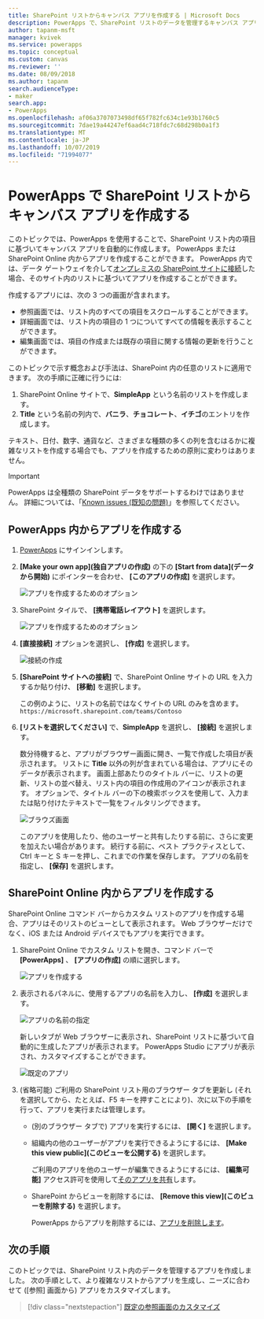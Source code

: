 ```yaml
---
title: SharePoint リストからキャンバス アプリを作成する | Microsoft Docs
description: PowerApps で、SharePoint リストのデータを管理するキャンバス アプリを自動的に生成する
author: tapanm-msft
manager: kvivek
ms.service: powerapps
ms.topic: conceptual
ms.custom: canvas
ms.reviewer: ''
ms.date: 08/09/2018
ms.author: tapanm
search.audienceType:
- maker
search.app:
- PowerApps
ms.openlocfilehash: af06a3707073498df65f782fc634c1e93b1760c5
ms.sourcegitcommit: 7dae19a44247ef6aad4c718fdc7c68d298b0a1f3
ms.translationtype: MT
ms.contentlocale: ja-JP
ms.lasthandoff: 10/07/2019
ms.locfileid: "71994077"
---
```

# <a name="generate-a-canvas-app-in-powerapps-from-a-sharepoint-list"></a>PowerApps で SharePoint リストからキャンバス アプリを作成する

このトピックでは、PowerApps を使用することで、SharePoint リスト内の項目に基づいてキャンバス アプリを自動的に作成します。 PowerApps または SharePoint Online 内からアプリを作成することができます。 PowerApps 内では、データ ゲートウェイを介して[オンプレミスの SharePoint サイトに接続](connections/connection-sharepoint-online.md#create-a-connection)した場合、そのサイト内のリストに基づいてアプリを作成することができます。

作成するアプリには、次の 3 つの画面が含まれます。

- 参照画面では、リスト内のすべての項目をスクロールすることができます。
- 詳細画面では、リスト内の項目の 1 つについてすべての情報を表示することができます。
- 編集画面では、項目の作成または既存の項目に関する情報の更新を行うことができます。

このトピックで示す概念および手法は、SharePoint 内の任意のリストに適用できます。 次の手順に正確に行うには:

1. SharePoint Online サイトで、**SimpleApp** という名前のリストを作成します。
2. **Title** という名前の列内で、**バニラ**、**チョコレート**、**イチゴ**のエントリを作成します。

テキスト、日付、数字、通貨など、さまざまな種類の多くの列を含むはるかに複雑なリストを作成する場合でも、アプリを作成するための原則に変わりはありません。

> [!IMPORTANT]
> PowerApps は全種類の SharePoint データをサポートするわけではありません。 詳細については、「[Known issues (既知の問題)](connections/connection-sharepoint-online.md#known-issues)」を参照してください。

## <a name="generate-an-app-from-within-powerapps"></a>PowerApps 内からアプリを作成する

1. [PowerApps](https://web.powerapps.com?utm_source=padocs&utm_medium=linkinadoc&utm_campaign=referralsfromdoc) にサインインします。

1. **[Make your own app]\(独自アプリの作成\)** の下の **[Start from data]\(データから開始\)** にポインターを合わせ、 **[このアプリの作成]** を選択します。

    ![アプリを作成するためのオプション](./media/app-from-sharepoint/start-from-data.png)

1. SharePoint タイルで、 **[携帯電話レイアウト]** を選択します。

    ![アプリを作成するためのオプション](./media/app-from-sharepoint/sharepoint-tile.png)

1. **[直接接続]** オプションを選択し、 **[作成]** を選択します。

    ![接続の作成](./media/app-from-sharepoint/create-connection.png)

1. **[SharePoint サイトへの接続]** で、SharePoint Online サイトの URL を入力するか貼り付け、 **[移動]** を選択します。

    この例のように、リストの名前ではなくサイトの URL のみを含めます。<br>`https://microsoft.sharepoint.com/teams/Contoso`

1. **[リストを選択してください]** で、**SimpleApp** を選択し、 **[接続]** を選択します。

    数分待機すると、アプリがブラウザー画面に開き、一覧で作成した項目が表示されます。 リストに **Title** 以外の列が含まれている場合は、アプリにそのデータが表示されます。 画面上部あたりのタイトル バーに、リストの更新、リストの並べ替え、リスト内の項目の作成用のアイコンが表示されます。 オプションで、タイトル バーの下の検索ボックスを使用して、入力または貼り付けたテキストで一覧をフィルタリングできます。 

    ![ブラウズ画面](./media/app-from-sharepoint/browse-screen.png)

    このアプリを使用したり、他のユーザーと共有したりする前に、さらに変更を加えたい場合があります。 続行する前に、ベスト プラクティスとして、Ctrl キーと S キーを押し、これまでの作業を保存します。 アプリの名前を指定し、 **[保存]** を選択します。

## <a name="generate-an-app-from-within-sharepoint-online"></a>SharePoint Online 内からアプリを作成する

SharePoint Online コマンド バーからカスタム リストのアプリを作成する場合、アプリはそのリストのビューとして表示されます。 Web ブラウザーだけでなく、iOS または Android デバイスでもアプリを実行できます。

1. SharePoint Online でカスタム リストを開き、コマンド バーで **[PowerApps]** 、 **[アプリの作成]** の順に選択します。

    ![アプリを作成する](./media/app-from-sharepoint/generate-new-app.png)

2. 表示されるパネルに、使用するアプリの名前を入力し、 **[作成]** を選択します。

    ![アプリの名前の指定](./media/app-from-sharepoint/app-name.png)

    新しいタブが Web ブラウザーに表示され、SharePoint リストに基づいて自動的に生成したアプリが表示されます。 PowerApps Studio にアプリが表示され、カスタマイズすることができます。

    ![既定のアプリ](./media/app-from-sharepoint/default-app.png)

3. (省略可能) ご利用の SharePoint リスト用のブラウザー タブを更新し (それを選択してから、たとえば、F5 キーを押すことにより)、次に以下の手順を行って、アプリを実行または管理します。

    - (別のブラウザー タブで) アプリを実行するには、 **[開く]** を選択します。
    - 組織内の他のユーザーがアプリを実行できるようにするには、 **[Make this view public]\(このビューを公開する\)** を選択します。

        ご利用のアプリを他のユーザーが編集できるようにするには、 **[編集可能]** アクセス許可を使用して[そのアプリを共有](share-app.md)します。

    - SharePoint からビューを削除するには、 **[Remove this view]\(このビューを削除する\)** を選択します。

        PowerApps からアプリを削除するには、[アプリを削除します](delete-app.md)。

## <a name="next-steps"></a>次の手順
このトピックでは、SharePoint リスト内のデータを管理するアプリを作成しました。 次の手順として、より複雑なリストからアプリを生成し、ニーズに合わせて ([参照] 画面から) アプリをカスタマイズします。

> [!div class="nextstepaction"]
> [既定の参照画面のカスタマイズ](customize-layout-sharepoint.md)
